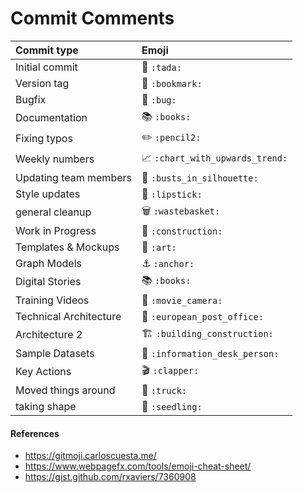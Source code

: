 # Commit Comments

|   Commit type              | Emoji                                         |
|:---------------------------|:----------------------------------------------|
| Initial commit             | :tada: `:tada:`                               |
| Version tag                | :bookmark: `:bookmark:`                       |
| Bugfix                     | :bug: `:bug:`                                 |
| Documentation              | :books: `:books:`                             |
| Fixing typos               | :pencil2: `:pencil2:`                           |
| Weekly numbers             | :chart_with_upwards_trend: `:chart_with_upwards_trend:`|
| Updating team members      | :busts_in_silhouette: `:busts_in_silhouette:`|
| Style updates              | :lipstick: `:lipstick:`
| general cleanup            | :wastebasket: `:wastebasket:`
| Work in Progress           | :construction: `:construction:`
| Templates & Mockups        | :art: `:art:`
| Graph Models               | :anchor: `:anchor:`
| Digital Stories            | :books: `:books:`
| Training Videos            | :movie_camera: `:movie_camera:`
| Technical Architecture     | :european_post_office: `:european_post_office:`
| Architecture 2             | :building_construction: `:building_construction:`
| Sample Datasets            | :information_desk_person: `:information_desk_person:`
| Key Actions                | :clapper: `:clapper:`
| Moved things around        | :truck: `:truck:`
| taking shape               | :seedling: `:seedling:`


#### References
* https://gitmoji.carloscuesta.me/
* https://www.webpagefx.com/tools/emoji-cheat-sheet/
* https://gist.github.com/rxaviers/7360908
